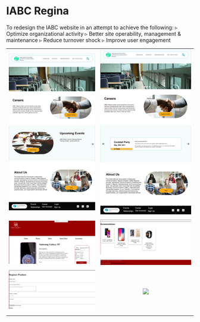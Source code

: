 # IABC Regina

To redesign the IABC website in an 
attempt to achieve the following:
▹ Optimize organizational activity
▹ Better site operability, management & maintenance 
▹ Reduce turnover shock
▹ Improve user engagement


| | |
|:-:|:-:|
|![ ](https://github.com/krupalpatel45/ENSE271_Yavins/blob/main/IABC_WebsitePhotos/1.png)|![ ](https://github.com/krupalpatel45/ENSE271_Yavins/blob/main/IABC_WebsitePhotos/2.png)|
| | |
|![ ](https://github.com/krupalpatel45/Kryptronic/blob/main/Photos_Kryptronic/3.png)|![ ](https://github.com/krupalpatel45/Kryptronic/blob/main/Photos_Kryptronic/4.png)|
| | |
|![ ](https://github.com/krupalpatel45/Kryptronic/blob/main/Photos_Kryptronic/5.png)|![ ]()|